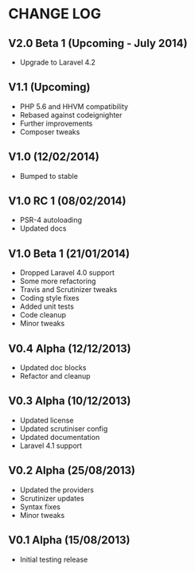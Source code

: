 CHANGE LOG
==========


## V2.0 Beta 1 (Upcoming - July 2014)

* Upgrade to Laravel 4.2


## V1.1 (Upcoming)

* PHP 5.6 and HHVM compatibility
* Rebased against codeignighter
* Further improvements
* Composer tweaks


## V1.0 (12/02/2014)

* Bumped to stable


## V1.0 RC 1 (08/02/2014)

* PSR-4 autoloading
* Updated docs


## V1.0 Beta 1 (21/01/2014)

* Dropped Laravel 4.0 support
* Some more refactoring
* Travis and Scrutinizer tweaks
* Coding style fixes
* Added unit tests
* Code cleanup
* Minor tweaks


## V0.4 Alpha (12/12/2013)

* Updated doc blocks
* Refactor and cleanup


## V0.3 Alpha (10/12/2013)

* Updated license
* Updated scrutiniser config
* Updated documentation
* Laravel 4.1 support


## V0.2 Alpha (25/08/2013)

* Updated the providers
* Scrutinizer updates
* Syntax fixes
* Minor tweaks


## V0.1 Alpha (15/08/2013)

* Initial testing release
